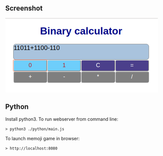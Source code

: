 ## Screenshot

![alt text](https://github.com/appalse/Binary-calculator/blob/master/Screenshot-binary-calculator.png)

## Python

Install python3. To run webserver from command line:
```
> python3 ./python/main.js
```
To launch memoji game in browser:
```
> http://localhost:8080
```

